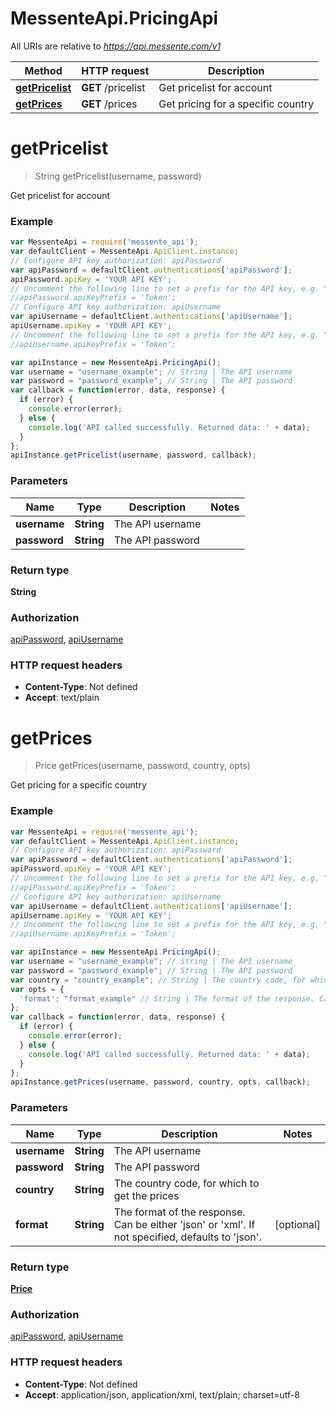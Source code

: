 # MessenteApi.PricingApi

All URIs are relative to *https://api.messente.com/v1*

Method | HTTP request | Description
------------- | ------------- | -------------
[**getPricelist**](PricingApi.md#getPricelist) | **GET** /pricelist | Get pricelist for account
[**getPrices**](PricingApi.md#getPrices) | **GET** /prices | Get pricing for a specific country


<a name="getPricelist"></a>
# **getPricelist**
> String getPricelist(username, password)

Get pricelist for account

### Example
```javascript
var MessenteApi = require('messente_api');
var defaultClient = MessenteApi.ApiClient.instance;
// Configure API key authorization: apiPassword
var apiPassword = defaultClient.authentications['apiPassword'];
apiPassword.apiKey = 'YOUR API KEY';
// Uncomment the following line to set a prefix for the API key, e.g. "Token" (defaults to null)
//apiPassword.apiKeyPrefix = 'Token';
// Configure API key authorization: apiUsername
var apiUsername = defaultClient.authentications['apiUsername'];
apiUsername.apiKey = 'YOUR API KEY';
// Uncomment the following line to set a prefix for the API key, e.g. "Token" (defaults to null)
//apiUsername.apiKeyPrefix = 'Token';

var apiInstance = new MessenteApi.PricingApi();
var username = "username_example"; // String | The API username
var password = "password_example"; // String | The API password
var callback = function(error, data, response) {
  if (error) {
    console.error(error);
  } else {
    console.log('API called successfully. Returned data: ' + data);
  }
};
apiInstance.getPricelist(username, password, callback);
```

### Parameters

Name | Type | Description  | Notes
------------- | ------------- | ------------- | -------------
 **username** | **String**| The API username | 
 **password** | **String**| The API password | 

### Return type

**String**

### Authorization

[apiPassword](../README.md#apiPassword), [apiUsername](../README.md#apiUsername)

### HTTP request headers

 - **Content-Type**: Not defined
 - **Accept**: text/plain

<a name="getPrices"></a>
# **getPrices**
> Price getPrices(username, password, country, opts)

Get pricing for a specific country

### Example
```javascript
var MessenteApi = require('messente_api');
var defaultClient = MessenteApi.ApiClient.instance;
// Configure API key authorization: apiPassword
var apiPassword = defaultClient.authentications['apiPassword'];
apiPassword.apiKey = 'YOUR API KEY';
// Uncomment the following line to set a prefix for the API key, e.g. "Token" (defaults to null)
//apiPassword.apiKeyPrefix = 'Token';
// Configure API key authorization: apiUsername
var apiUsername = defaultClient.authentications['apiUsername'];
apiUsername.apiKey = 'YOUR API KEY';
// Uncomment the following line to set a prefix for the API key, e.g. "Token" (defaults to null)
//apiUsername.apiKeyPrefix = 'Token';

var apiInstance = new MessenteApi.PricingApi();
var username = "username_example"; // String | The API username
var password = "password_example"; // String | The API password
var country = "country_example"; // String | The country code, for which to get the prices
var opts = {
  'format': "format_example" // String | The format of the response. Can be either 'json' or 'xml'. If not specified, defaults to 'json'.
};
var callback = function(error, data, response) {
  if (error) {
    console.error(error);
  } else {
    console.log('API called successfully. Returned data: ' + data);
  }
};
apiInstance.getPrices(username, password, country, opts, callback);
```

### Parameters

Name | Type | Description  | Notes
------------- | ------------- | ------------- | -------------
 **username** | **String**| The API username | 
 **password** | **String**| The API password | 
 **country** | **String**| The country code, for which to get the prices | 
 **format** | **String**| The format of the response. Can be either &#39;json&#39; or &#39;xml&#39;. If not specified, defaults to &#39;json&#39;. | [optional] 

### Return type

[**Price**](Price.md)

### Authorization

[apiPassword](../README.md#apiPassword), [apiUsername](../README.md#apiUsername)

### HTTP request headers

 - **Content-Type**: Not defined
 - **Accept**: application/json, application/xml, text/plain; charset=utf-8

